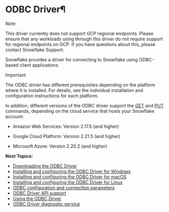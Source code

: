 # ODBC Driver¶

Note

This driver currently does not support GCP regional endpoints. Please ensure
that any workloads using through this driver do not require support for
regional endpoints on GCP. If you have questions about this, please contact
Snowflake Support.

Snowflake provides a driver for connecting to Snowflake using ODBC-based
client applications.

Important

The ODBC driver has different prerequisites depending on the platform where it
is installed. For details, see the individual installation and configuration
instructions for each platform.

In addition, different versions of the ODBC driver support the
[GET](../../sql-reference/sql/get) and [PUT](../../sql-reference/sql/put)
commands, depending on the cloud service that hosts your Snowflake account:

  * Amazon Web Services: Version 2.17.5 (and higher)

  * Google Cloud Platform: Version 2.21.5 (and higher)

  * Microsoft Azure: Version 2.20.2 (and higher)

**Next Topics:**

  * [Downloading the ODBC Driver](odbc-download)
  * [Installing and configuring the ODBC Driver for Windows](odbc-windows)
  * [Installing and configuring the ODBC Driver for macOS](odbc-mac)
  * [Installing and configuring the ODBC Driver for Linux](odbc-linux)
  * [ODBC configuration and connection parameters](odbc-parameters)
  * [ODBC Driver API support](odbc-api)
  * [Using the ODBC Driver](odbc-using)
  * [ODBC Driver diagnostic service](odbc-diagnostic-service)

